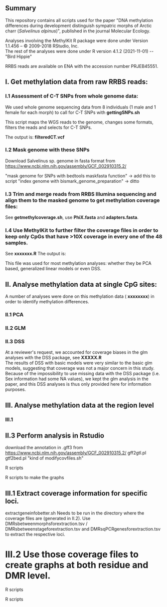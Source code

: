## Summary
This repository contains all scripts used for the paper "DNA methylation differences during development distinguish sympatric morphs of Arctic charr (*Salvelinus alpinus*)", published in the journal Molecular Ecology.

Analyses involving the MethylKit R package were done under Version 1.1.456 – © 2009-2018 RStudio, Inc.   
The rest of the analyses were done under R version 4.1.2 (2021-11-01) -- "Bird Hippie"

RRBS reads are available on ENA with the accession number PRJEB45551.

## I. Get methylation data from raw RRBS reads:
### I.1 Assessment of C-T SNPs from whole genome data:
We used whole genome sequencing data from 8 individuals (1 male and 1 female for each morph) to call for C-T SNPs with **gettingSNPs.sh**     
       
This script maps the WGS reads to the genome, changes some formats, filters the reads and selects for C-T SNPs. 

The output is: **filteredCT.vcf**

### I.2 Mask genome with these SNPs
Download Salvelinus sp. genome in fasta format from https://www.ncbi.nlm.nih.gov/assembly/GCF_002910315.2/

"mask genome for SNPs with bedtools maskfasta function" -> add this to script
"index genome with bismark_genome_preparation"  -> ditto

### I.3 Trim and merge reads from RRBS Illumina sequencing and align them to the masked genome to get methylation coverage files:
See **getmethylcoverage.sh**, use **PhiX.fasta** and **adapters.fasta**.

### I.4 Use MethylKit to further filter the coverage files in order to keep only CpGs that have >10X coverage in every one of the 48 samples.
See **xxxxxxx.R**
The output is: 

This file was used for most methylation analyses: whether they be PCA based, generalized linear models or even DSS.

## II. Analyse methylation data at single CpG sites:
A number of analyses were done on this methylation data ( **xxxxxxxx**) in order to identify methylation differences.


### II.1 PCA

### II.2 GLM

### II.3 DSS
At a reviewer's request, we accounted for coverage biases in the glm analyses with the DSS package, see **XXXXX.R**    
The results of DSS with basic models were very similar to the basic glm models, suggesting that coverage was not a major concern in this study.        
Because of the impossibility to use missing data with the DSS package (i.e. Sex information had some NA values), we kept the glm analysis in the paper, and this DSS analyses is thus only provided here for information purposes.

## III. Analyse methylation data at the region level
### III.1 


## II.3 Perform analysis in Rstudio 
download the annotation in .gff3 from https://www.ncbi.nlm.nih.gov/assembly/GCF_002910315.2/
gff2gtl.pl
gtf2bed.pl
"kind of modifycovfiles.sh"

R scripts

R scripts to make the graphs

## III.1 Extract coverage information for specific loci. 
extractgeneinfobetter.sh 
Needs to be run in the directory where the coverage files are (generated in II.2).
Use DMRsbetweenmorphsforextraction.tsv / DMRsbetweenstageforextraction.tsv and DMRsqPCRgenesforextraction.tsv to extract the respective loci.

# III.2 Use those coverage files to create graphs at both residue and DMR level.

R scripts

R scripts
